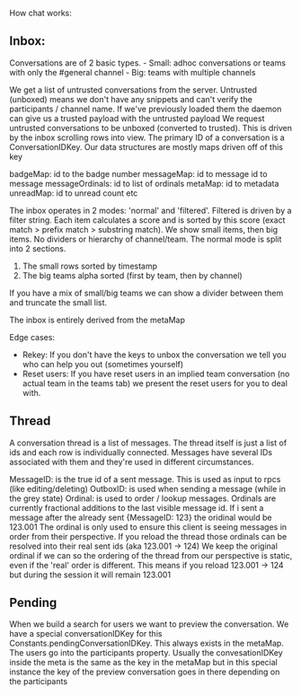 How chat works:

## Inbox:

Conversations are of 2 basic types. - Small: adhoc conversations or teams with only the #general channel - Big: teams with multiple channels

We get a list of untrusted conversations from the server. Untrusted (unboxed) means we don't have any snippets and can't verify the participants / channel name. If we've previously loaded them the daemon can give us a trusted payload with the untrusted payload
We request untrusted conversations to be unboxed (converted to trusted). This is driven by the inbox scrolling rows into view.
The primary ID of a conversation is a ConversationIDKey. Our data structures are mostly maps driven off of this key

badgeMap: id to the badge number
messageMap: id to message id to message
messageOrdinals: id to list of ordinals
metaMap: id to metadata
unreadMap: id to unread count
etc

The inbox operates in 2 modes: 'normal' and 'filtered'.
Filtered is driven by a filter string. Each item calculates a score and is sorted by this score (exact match > prefix match > substring match). We show small items, then big items. No dividers or hierarchy of channel/team.
The normal mode is split into 2 sections.

1. The small rows sorted by timestamp
1. The big teams alpha sorted (first by team, then by channel)

If you have a mix of small/big teams we can show a divider between them and truncate the small list.

The inbox is entirely derived from the metaMap

Edge cases:

- Rekey: If you don't have the keys to unbox the conversation we tell you who can help you out (sometimes yourself)
- Reset users: If you have reset users in an implied team conversation (no actual team in the teams tab) we present the reset users for you to deal with.

## Thread

A conversation thread is a list of messages. The thread itself is just a list of ids and each row is individually connected.
Messages have several IDs associated with them and they're used in different circumstances.

MessageID: is the true id of a sent message. This is used as input to rpcs (like editing/deleting)
OutboxID: is used when sending a message (while in the grey state)
Ordinal: is used to order / lookup messages. Ordinals are currently fractional additions to the last visible message id.
If i sent a message after the already sent {MessageID: 123} the oridinal would be 123.001
The ordinal is only used to ensure this client is seeing messages in order from their perspective. If you reload the thread those ordinals can be resolved into their real sent ids (aka 123.001 -> 124)
We keep the original ordinal if we can so the ordering of the thread from our perspective is static, even if the 'real' order is different. This means if you reload 123.001 -> 124 but during the session it will remain 123.001

## Pending

When we build a search for users we want to preview the conversation. We have a special conversationIDKey for this Constants.pendingConversationIDKey. This always exists in the metaMap. The users go into the participants property. Usually the convesationIDKey inside the meta is the same as the key in the metaMap but in this special instance the key of the preview conversation goes in there depending on the participants
